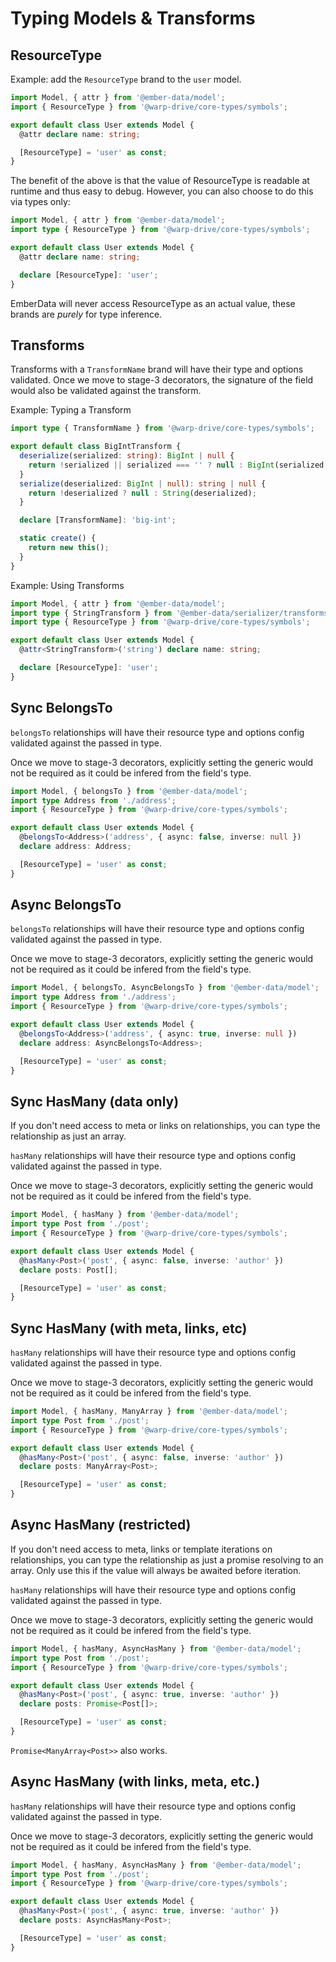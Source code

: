 # Typing Models & Transforms

## ResourceType

Example: add the `ResourceType` brand to the `user` model.

```ts
import Model, { attr } from '@ember-data/model';
import { ResourceType } from '@warp-drive/core-types/symbols';

export default class User extends Model {
  @attr declare name: string;

  [ResourceType] = 'user' as const;
}
```

The benefit of the above is that the value of ResourceType is readable at runtime and thus easy to debug.
However, you can also choose to do this via types only:

```ts
import Model, { attr } from '@ember-data/model';
import type { ResourceType } from '@warp-drive/core-types/symbols';

export default class User extends Model {
  @attr declare name: string;

  declare [ResourceType]: 'user';
}
```

EmberData will never access ResourceType as an actual value, these brands are *purely* for type inference.

## Transforms

Transforms with a `TransformName` brand will have their type and options validated. Once we move to stage-3 decorators, the signature of the field would also be validated against the transform.

Example: Typing a Transform

```ts
import type { TransformName } from '@warp-drive/core-types/symbols';

export default class BigIntTransform {
  deserialize(serialized: string): BigInt | null {
    return !serialized || serialized === '' ? null : BigInt(serialized + 'n');
  }
  serialize(deserialized: BigInt | null): string | null {
    return !deserialized ? null : String(deserialized);
  }

  declare [TransformName]: 'big-int';

  static create() {
    return new this();
  }
}
```

Example: Using Transforms

```ts
import Model, { attr } from '@ember-data/model';
import type { StringTransform } from '@ember-data/serializer/transforms';
import type { ResourceType } from '@warp-drive/core-types/symbols';

export default class User extends Model {
  @attr<StringTransform>('string') declare name: string;

  declare [ResourceType]: 'user';
}
```

## Sync BelongsTo

`belongsTo` relationships will have their resource type and options config validated against the passed in type.

Once we move to stage-3 decorators, explicitly setting the generic would not be required as it could be infered from the field's type.

```ts
import Model, { belongsTo } from '@ember-data/model';
import type Address from './address';
import { ResourceType } from '@warp-drive/core-types/symbols';

export default class User extends Model {
  @belongsTo<Address>('address', { async: false, inverse: null })
  declare address: Address;

  [ResourceType] = 'user' as const;
}
```

## Async BelongsTo

`belongsTo` relationships will have their resource type and options config validated against the passed in type.

Once we move to stage-3 decorators, explicitly setting the generic would not be required as it could be infered from the field's type.

```ts
import Model, { belongsTo, AsyncBelongsTo } from '@ember-data/model';
import type Address from './address';
import { ResourceType } from '@warp-drive/core-types/symbols';

export default class User extends Model {
  @belongsTo<Address>('address', { async: true, inverse: null })
  declare address: AsyncBelongsTo<Address>;

  [ResourceType] = 'user' as const;
}
```

## Sync HasMany (data only)

If you don't need access to meta or links on relationships, you can type the relationship as just an array.

`hasMany` relationships will have their resource type and options config validated against the passed in type.

Once we move to stage-3 decorators, explicitly setting the generic would not be required as it could be infered from the field's type.

```ts
import Model, { hasMany } from '@ember-data/model';
import type Post from './post';
import { ResourceType } from '@warp-drive/core-types/symbols';

export default class User extends Model {
  @hasMany<Post>('post', { async: false, inverse: 'author' })
  declare posts: Post[];

  [ResourceType] = 'user' as const;
}
```

## Sync HasMany (with meta, links, etc)

`hasMany` relationships will have their resource type and options config validated against the passed in type.

Once we move to stage-3 decorators, explicitly setting the generic would not be required as it could be infered from the field's type.

```ts
import Model, { hasMany, ManyArray } from '@ember-data/model';
import type Post from './post';
import { ResourceType } from '@warp-drive/core-types/symbols';

export default class User extends Model {
  @hasMany<Post>('post', { async: false, inverse: 'author' })
  declare posts: ManyArray<Post>;

  [ResourceType] = 'user' as const;
}
```

## Async HasMany (restricted)

If you don't need access to meta, links or template iterations on relationships, you can type the relationship as just a promise resolving to an array. Only use this if the value
will always be awaited before iteration.

`hasMany` relationships will have their resource type and options config validated against the passed in type.

Once we move to stage-3 decorators, explicitly setting the generic would not be required as it could be infered from the field's type.

```ts
import Model, { hasMany, AsyncHasMany } from '@ember-data/model';
import type Post from './post';
import { ResourceType } from '@warp-drive/core-types/symbols';

export default class User extends Model {
  @hasMany<Post>('post', { async: true, inverse: 'author' })
  declare posts: Promise<Post[]>;

  [ResourceType] = 'user' as const;
}
```

`Promise<ManyArray<Post>>` also works.

## Async HasMany (with links, meta, etc.)

`hasMany` relationships will have their resource type and options config validated against the passed in type.

Once we move to stage-3 decorators, explicitly setting the generic would not be required as it could be infered from the field's type.

```ts
import Model, { hasMany, AsyncHasMany } from '@ember-data/model';
import type Post from './post';
import { ResourceType } from '@warp-drive/core-types/symbols';

export default class User extends Model {
  @hasMany<Post>('post', { async: true, inverse: 'author' })
  declare posts: AsyncHasMany<Post>;

  [ResourceType] = 'user' as const;
}
```
